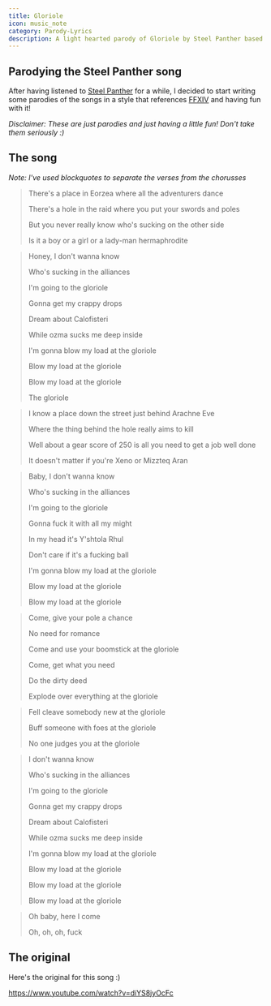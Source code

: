 ```yaml
---
title: Gloriole
icon: music_note
category: Parody-Lyrics
description: A light hearted parody of Gloriole by Steel Panther based on the Weeping City Raid
---
```


## Parodying the Steel Panther song

After having listened to [Steel Panther](https://en.wikipedia.org/wiki/Steel_Panther) for a while, I decided to start writing some parodies of the songs in a style that references [FFXIV](http://www.finalfantasyxiv.com/) and having fun with it!

*Disclaimer: These are just parodies and just having a little fun! Don't take them seriously :)*

## The song

*Note: I've used blockquotes to separate the verses from the chorusses*

> There's a place in Eorzea where all the adventurers dance
>
> There's a hole in the raid where you put your swords and poles
>
> But you never really know who's sucking on the other side
>
> Is it a boy or a girl or a lady-man hermaphrodite

> Honey, I don't wanna know
>
> Who's sucking in the alliances
>
> I'm going to the gloriole
>
> Gonna get my crappy drops
>
> Dream about Calofisteri
>
> While ozma sucks me deep inside
>
> I'm gonna blow my load at the gloriole
>
> Blow my load at the gloriole
>
> Blow my load at the gloriole
>
> The gloriole

> I know a place down the street just behind Arachne Eve
>
> Where the thing behind the hole really aims to kill
>
> Well about a gear score of 250 is all you need to get a job well done
>
> It doesn't matter if you're Xeno or Mizzteq Aran

> Baby, I don't wanna know 
>
> Who's sucking in the alliances
>
> I'm going to the gloriole
>
> Gonna fuck it with all my might
>
> In my head it's Y'shtola Rhul
>
> Don't care if it's a fucking ball
>
> I'm gonna blow my load at the gloriole
>
> Blow my load at the gloriole
>
> Blow my load at the gloriole

> Come, give your pole a chance
>
> No need for romance
>
> Come and use your boomstick at the gloriole
>
> Come, get what you need
>
> Do the dirty deed
>
> Explode over everything at the gloriole

> Fell cleave somebody new at the gloriole
>
> Buff someone with foes at the gloriole
>
> No one judges you at the gloriole

> I don't wanna know
>
> Who's sucking in the alliances
>
> I'm going to the gloriole
>
> Gonna get my crappy drops
>
> Dream about Calofisteri
>
> While ozma sucks me deep inside
>
> I'm gonna blow my load at the gloriole
>
> Blow my load at the gloriole
>
> Blow my load at the gloriole
>
> Blow my load at the gloriole

> Oh baby, here I come
>
> Oh, oh, oh, fuck

## The original

Here's the original for this song :)

https://www.youtube.com/watch?v=diYS8jyOcFc
